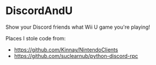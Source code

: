 # DiscordAndU
Show your Discord friends what Wii U game you're playing!

Places I stole code from:
* https://github.com/Kinnay/NintendoClients
* https://github.com/suclearnub/python-discord-rpc
